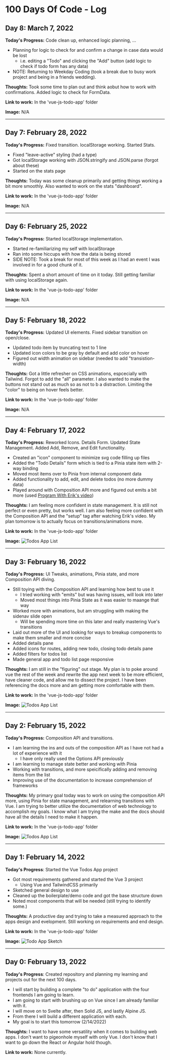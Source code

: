 # 100 Days Of Code - Log

## Day 8: March 7, 2022

**Today's Progress:** Code clean up, enhanced logic planning, ...
- Planning for logic to check for and confirm a change in case data would be lost
    - i.e. editing a "Todo" and clicking the "Add" button (add logic to check if todo form has any data)
- NOTE: Returning to Weekday Coding (took a break due to busy work project and being in a friends wedding).

**Thoughts:** Took some time to plan out and think aobut how to work with confirmations. Added logic to check for FormData.

**Link to work:** In the 'vue-js-todo-app' folder

**Image:** N/A

***

## Day 7: February 28, 2022

**Today's Progress:** Fixed transition. localStorage working. Started Stats.
- Fixed "leave-active" styling (had a type)
- Got localStorage working with JSON.stringify and JSON.parse (forgot about these)
- Started on the stats page

**Thoughts:** Today was some cleanup primarily and getting things working a bit more smoothly. Also wanted to work on the stats "dashboard".

**Link to work:** In the 'vue-js-todo-app' folder

**Image:** N/A

***

## Day 6: February 25, 2022

**Today's Progress:** Started localStorage implementation.
- Started re-familiarizing my self with localStorage
- Ran into some hiccups with how the data is being stored
- SIDE NOTE: Took a break for most of this week as I had an event I was involved in for a good chunk of it.

**Thoughts:** Spent a short amount of time on it today. Still getting familiar with using localStorage again.

**Link to work:** In the 'vue-js-todo-app' folder

**Image:** N/A

***

## Day 5: February 18, 2022

**Today's Progress:** Updated UI elements. Fixed sidebar transition on open/close.
- Updated todo item by truncating text to 1 line
- Updated icon colors to be gray by default and add color on hover
- Figured out width animation on sidebar (needed to add "transistion-width)

**Thoughts:** Got a little refresher on CSS animations, espcecially with Tailwind. Forgot to add the "all" parameter. I also wanted to make the buttons not stand out as much so as not to b a distraction. Limiting the "color" to being on hover feels better.

**Link to work:** In the 'vue-js-todo-app' folder

**Image:** N/A

***

## Day 4: February 17, 2022

**Today's Progress:** Reworked Icons. Details Form. Updated State Management. Added Add, Remove, and Edit functionality.
- Created an "icon" component to minimize svg code filling up files
- Added the "Todo Details" form which is tied to a Pinia state item with 2-way binding
- Moved most items over to Pinia from internal component data
- Added functionality to add, edit, and delete todos (no more dummy data)
- Played around with Composition API more and figured out emits a bit more (used [Program With Erik's video](https://www.youtube.com/watch?v=9uSNKIXH_AI))

**Thoughts:** I am feeling more confident in state management. It is still not perfect or even pretty, but works well. I am also feeling more confident with the Composition API and the "setup" tag after watching Erik's video. My plan tomorrow is to actually focus on transitions/animations more.

**Link to work:** In the 'vue-js-todo-app' folder

**Image:** ![Todos App List](_progress-images/20220217-vue-todo-app-list.png "Todos app list")

***

## Day 3: February 16, 2022

**Today's Progress:** UI Tweaks, animations, Pinia state, and more Composition API diving.
- Still toying with the Composition API and learning how best to use it
    - I tried working with "emits" but was having issues, will look into later
    - Moved most things into Pinia State as it was easier to maange that way
- Worked more with animations, but am struggling with making the sidenav slide open
    - Will be spending more time on this later and really mastering Vue's transitions
- Laid out more of the UI and looking for ways to breakup components to make them smaller and more concise
- Added details pane
- Added icons for routes, adding new todo, closing todo details pane
- Added filters for todos list
- Made general app and todo list page responsive

**Thoughts:** I am still in the "figuring" out stage. My plan is to poke around vue the rest of the week and rewrite the app next week to be more efficient, have cleaner code, and allow me to dissect the project. I have been referencing the docs more and am getting more comfortable with them.

**Link to work:** In the 'vue-js-todo-app' folder

**Image:** ![Todos App List](_progress-images/20220216-vue-todo-app-list.png "Todos app list")

***

## Day 2: February 15, 2022

**Today's Progress:** Composition API and transitions.
- I am learning the ins and outs of the composition API as I have not had a lot of experience with it
    - I have only really used the Options API previously
- I am learning to manage state better and working with Pinia
- Working with transitions, and more speicifically adding and removing items from the list
- Improving use of the documentation to increase comprehension of frameworks

**Thoughts:** My primary goal today was to work on using the composition API more, using Pinia for state management, and relearning transitions with Vue. I am trying to better utilize the documentation of web technology to accomplish my goals. I know what I am trying the make and the docs should have all the details I need to make it happen.

**Link to work:** In the 'vue-js-todo-app' folder

**Image:** ![Todos App List](_progress-images/20220215-vue-todo-app-list.png "Todos app list")

***

## Day 1: February 14, 2022

**Today's Progress**: Started the Vue Todos App project
- Got most requirements gathered and started the Vue 3 project
    - Using Vue and TailwindCSS primarily
- Sketched general design to use
- Cleaned up the boilerplate/demo code and got the base structure down
- Noted most components that will be needed (still trying to identify some.)

**Thoughts:** A productive day and trying to take a measured approach to the apps design and evelopment. Still working on requirements and end design.

**Link to work:** In the 'vue-js-todo-app' folder

**Image:**
![Todo App Sketch](_progress-images/20220214-vue-todo-app-sketch.jpg "Todo app sketch")

***

## Day 0: February 13, 2022

**Today's Progress**: Created repository and planning my learning and projects out for the next 100 days.
- I will start by building a complete "to do" application with the four frontends I am going to learn.
- I am going to start with brushing up on Vue since I am already familiar with it.
- I will move on to Svelte after, then Solid JS, and lastly Alpine JS.
- From there I will build a different application with each.
- My goal is to start this tomorrow (2/14/2022)

**Thoughts:** I want to have some versatility when it comes to building web apps. I don't want to pigeonhole myself with only Vue. I don't know that I want to go down the React or Angular hold though.

**Link to work:** None currently.